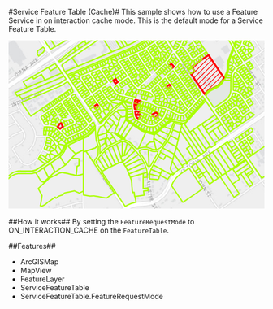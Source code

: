 #Service Feature Table (Cache)#
This sample shows how to use a Feature Service in on interaction cache mode. This is the default mode for a Service Feature Table.

![](ServiceFeatureLayerCache.png)

##How it works##
By setting the `FeatureRequestMode` to ON_INTERACTION_CACHE on the `FeatureTable`.

##Features##
- ArcGISMap
- MapView
- FeatureLayer
- ServiceFeatureTable
- ServiceFeatureTable.FeatureRequestMode
